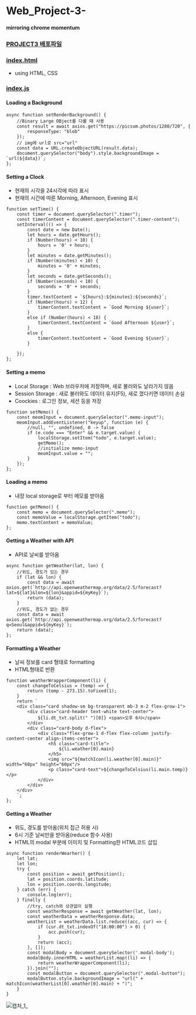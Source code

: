 # Web_Project-3-
#### mirroring chrome momentum

### [PROJECT3 배포파일](https://kimujin3359.github.io/Web_Project-3-/)

### [index.html](https://github.com/KimUJin3359/Web_Project-3-/blob/master/index.html)
- using HTML, CSS

### [index.js](https://github.com/KimUJin3359/Web_Project-3-/blob/master/index.js)
#### Loading a Background
```
async function setRenderBackground() {
    //Binary Large OBject를 다룰 때 사용
    const result = await axios.get("https://picsum.photos/1280/720", {
        responseType: "blob"
    });
    // img에 url로 src="url"
    const data = URL.createObjectURL(result.data);
    document.querySelector("body").style.backgroundImage = `url(${data})`;
};
```

#### Setting a Clock
- 현재의 시각을 24시각에 따라 표시
- 현재의 시간에 따른 Morning, Afternoon, Evening 표시
```
function setTime() {
    const timer = document.querySelector(".timer");
    const timerContent = document.querySelector(".timer-content");
    setInterval(() => {
        const date = new Date();
        let hours = date.getHours();
        if (Number(hours) < 10) {
            hours = '0' + hours;
        }
        let minutes = date.getMinutes();
        if (Number(minutes) < 10) {
            minutes = '0' + minutes;
        }
        let seconds = date.getSeconds();
        if (Number(seconds) < 10) {
            seconds = '0' + seconds;
        }
        timer.textContent = `${hours}:${minutes}:${seconds}`;
        if (Number(hours) < 12) {
            timerContent.textContent = `Good Morning ${user}`;
        }
        else if (Number(hours) < 18) {
            timerContent.textContent = `Good Afternoon ${user}`;
        }
        else {
            timerContent.textContent = `Good Evening ${user}`;
        }

    });
};
```

#### Setting a memo
- Local Storage : Web 브라우저에 저장하며, 새로 불러와도 날라가지 않음
- Session Storage : 새로 불러와도 데이터 유지(F5), 새로 껐다키면 데이터 손실
- Coockies : 로그인 정보, 세션 등을 저장
```
function setMemo() {
    const meomInput = document.querySelector(".memo-input");
    meomInput.addEventListener("keyup", function (e) {
        //null, "", undefined, 0 -> false
        if (e.code === "Enter" && e.target.value) {
            localStorage.setItem("todo", e.target.value);
            getMemo();
            //initialize memo-input
            meomInput.value = "";
        }
    });
};
```

#### Loading a memo
- 내장 local storage로 부터 메모를 받아옴
```
function getMemo() {
    const memo = document.querySelector(".memo");
    const memoValue = localStorage.getItem("todo");
    memo.textContent = memoValue;
};
```

#### Getting a Weather with API
- API로 날씨를 받아옴
```
async function getWeather(lat, lon) {
    //위도, 경도가 있는 경우
    if (lat && lon) {
        const data = await axios.get(`http://api.openweathermap.org/data/2.5/forecast?lat=${lat}&lon=${lon}&appid=${myKey}`);
        return (data);
    }
    //위도, 경도가 없는 경우
    const data = await axios.get(`http://api.openweathermap.org/data/2.5/forecast?q=Seoul&appid=${myKey}`);
    return (data);
};
```

#### Formatting a Weather
- 날씨 정보를 card 형태로 formatting
- HTML형태로 반환
```
function weatherWrapperComponent(li) {
    const changeToCelsius = (temp) => {
        return (temp - 273.15).toFixed(1);
    }
    return `
    <div class="card shadow-sm bg-transparent mb-3 m-2 flex-grow-1">
        <div class="card-header text-white text-center">
            ${li.dt_txt.split(" ")[0]} <span>오후 6시</span>
        </div>
        <div class="card-body d-flex">
            <div class="flex-grow-1 d-flex flex-column justify-content-center align-items-center">
                <h5 class="card-title">
                    ${li.weather[0].main}
                </h5>
                <img src="${matchIcon(li.weather[0].main)}" width="60px" height="60px"/>
                <p class="card-text">${changeToCelsius(li.main.temp)}</p>
            </div>
        </div>
    </div>
    `;
};
```

#### Getting a Weather
- 위도, 경도를 받아옴(위치 접근 허용 시)
- 6시 기준 날씨만을 받아옴(reduce 함수 사용)
- HTML의 modal 부분에 이미지 및 Formatting한 HTML코드 삽입
```
async function renderWearher() {
    let lat;
    let lon;
    try {
        const position = await getPosition();
        lat = position.coords.latitude;
        lon = position.coords.longitude;
    } catch (err) {
        console.log(err);
    } finally {
        //try, catch와 상관없이 실행
        const weatherResponse = await getWeather(lat, lon);
        const weatherData = weatherResponse.data;
        weatherList = weatherData.list.reduce((acc, cur) => {
            if (cur.dt_txt.indexOf("18:00:00") > 0) {
                acc.push(cur);
            }
            return (acc);
        }, []);
        const modalBody = document.querySelector('.modal-body');
        modalBody.innerHTML = weatherList.map((li) => {
            return weatherWrapperComponent(li);
        }).join("");
        const modalButton = document.querySelector(".modal-button");
        modalButton.style.backgroundImage = "url(" + matchIcon(weatherList[0].weather[0].main) + ")";
    }
}
```

![캡처_1_](https://user-images.githubusercontent.com/50474972/111037510-b64e1300-8467-11eb-8c02-709531192bb3.JPG)



